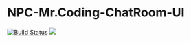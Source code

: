 # NPC-Mr.Coding-ChatRoom-UI
[![Build Status](https://travis-ci.com/Xanonymous-GitHub/NPC-Mr.Coding-ChatRoom-UI.svg?branch=master)](https://travis-ci.com/Xanonymous-GitHub/NPC-Mr.Coding-ChatRoom-UI)
![](https://i.imgur.com/cj8OUH0.png)

